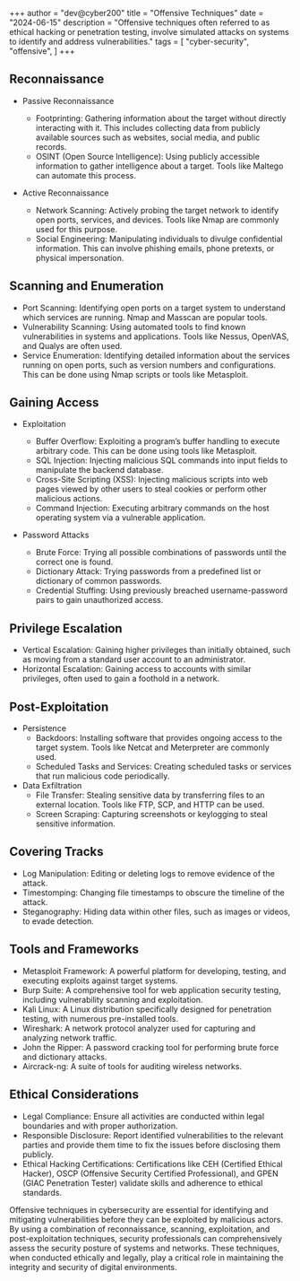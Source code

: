 +++
author = "dev@cyber200"
title = "Offensive Techniques"
date = "2024-06-15"
description = "Offensive techniques often referred to as ethical hacking or penetration testing, involve simulated attacks on systems to identify and address vulnerabilities."
tags = [
    "cyber-security",
    "offensive",
]
+++

## Reconnaissance
- Passive Reconnaissance
    - Footprinting: Gathering information about the target without directly interacting with it. This includes collecting data from publicly available sources such as websites, social media, and public records.
    - OSINT (Open Source Intelligence): Using publicly accessible information to gather intelligence about a target. Tools like Maltego can automate this process.

- Active Reconnaissance
    - Network Scanning: Actively probing the target network to identify open ports, services, and devices. Tools like Nmap are commonly used for this purpose.
    - Social Engineering: Manipulating individuals to divulge confidential information. This can involve phishing emails, phone pretexts, or physical impersonation.

## Scanning and Enumeration
- Port Scanning: Identifying open ports on a target system to understand which services are running. Nmap and Masscan are popular tools.
- Vulnerability Scanning: Using automated tools to find known vulnerabilities in systems and applications. Tools like Nessus, OpenVAS, and Qualys are often used.
- Service Enumeration: Identifying detailed information about the services running on open ports, such as version numbers and configurations. This can be done using Nmap scripts or tools like Metasploit.

## Gaining Access
- Exploitation
    - Buffer Overflow: Exploiting a program’s buffer handling to execute arbitrary code. This can be done using tools like Metasploit.
    - SQL Injection: Injecting malicious SQL commands into input fields to manipulate the backend database.
    - Cross-Site Scripting (XSS): Injecting malicious scripts into web pages viewed by other users to steal cookies or perform other malicious actions.
    - Command Injection: Executing arbitrary commands on the host operating system via a vulnerable application.

- Password Attacks
    - Brute Force: Trying all possible combinations of passwords until the correct one is found.
    - Dictionary Attack: Trying passwords from a predefined list or dictionary of common passwords.
    - Credential Stuffing: Using previously breached username-password pairs to gain unauthorized access.

## Privilege Escalation
- Vertical Escalation: Gaining higher privileges than initially obtained, such as moving from a standard user account to an administrator.
- Horizontal Escalation: Gaining access to accounts with similar privileges, often used to gain a foothold in a network.

## Post-Exploitation
- Persistence
    - Backdoors: Installing software that provides ongoing access to the target system. Tools like Netcat and Meterpreter are commonly used.
    - Scheduled Tasks and Services: Creating scheduled tasks or services that run malicious code periodically.
- Data Exfiltration
    - File Transfer: Stealing sensitive data by transferring files to an external location. Tools like FTP, SCP, and HTTP can be used.
    - Screen Scraping: Capturing screenshots or keylogging to steal sensitive information.

## Covering Tracks
- Log Manipulation: Editing or deleting logs to remove evidence of the attack.
- Timestomping: Changing file timestamps to obscure the timeline of the attack.
- Steganography: Hiding data within other files, such as images or videos, to evade detection.

## Tools and Frameworks
- Metasploit Framework: A powerful platform for developing, testing, and executing exploits against target systems.
- Burp Suite: A comprehensive tool for web application security testing, including vulnerability scanning and exploitation.
- Kali Linux: A Linux distribution specifically designed for penetration testing, with numerous pre-installed tools.
- Wireshark: A network protocol analyzer used for capturing and analyzing network traffic.
- John the Ripper: A password cracking tool for performing brute force and dictionary attacks.
- Aircrack-ng: A suite of tools for auditing wireless networks.

## Ethical Considerations
- Legal Compliance: Ensure all activities are conducted within legal boundaries and with proper authorization.
- Responsible Disclosure: Report identified vulnerabilities to the relevant parties and provide them time to fix the issues before disclosing them publicly.
- Ethical Hacking Certifications: Certifications like CEH (Certified Ethical Hacker), OSCP (Offensive Security Certified Professional), and GPEN (GIAC Penetration Tester) validate skills and adherence to ethical standards.

Offensive techniques in cybersecurity are essential for identifying and mitigating vulnerabilities before they can be exploited by malicious actors. By using a combination of reconnaissance, scanning, exploitation, and post-exploitation techniques, security professionals can comprehensively assess the security posture of systems and networks. These techniques, when conducted ethically and legally, play a critical role in maintaining the integrity and security of digital environments.